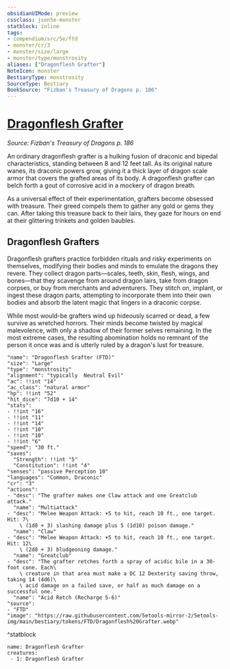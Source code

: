 ```yaml
---
obsidianUIMode: preview
cssclass: json5e-monster
statblock: inline
tags:
- compendium/src/5e/ftd
- monster/cr/3
- monster/size/large
- monster/type/monstrosity
aliases: ["Dragonflesh Grafter"]
NoteIcon: monster
BestiaryType: monstrosity
SourceType: Bestiary
BookSource: "Fizban's Treasury of Dragons p. 186"
---
```

# [Dragonflesh Grafter](2-Mechanics/CLI/bestiary/monstrosity/dragonflesh-grafter-ftd.md)
*Source: Fizban's Treasury of Dragons p. 186*  

An ordinary dragonflesh grafter is a hulking fusion of draconic and bipedal characteristics, standing between 8 and 12 feet tall. As its original nature wanes, its draconic powers grow, giving it a thick layer of dragon scale armor that covers the grafted areas of its body. A dragonflesh grafter can belch forth a gout of corrosive acid in a mockery of dragon breath.

As a universal effect of their experimentation, grafters become obsessed with treasure. Their greed compels them to gather any gold or gems they can. After taking this treasure back to their lairs, they gaze for hours on end at their glittering trinkets and golden baubles.

## Dragonflesh Grafters

Dragonflesh grafters practice forbidden rituals and risky experiments on themselves, modifying their bodies and minds to emulate the dragons they revere. They collect dragon parts—scales, teeth, skin, flesh, wings, and bones—that they scavenge from around dragon lairs, take from dragon corpses, or buy from merchants and adventurers. They stitch on, implant, or ingest these dragon parts, attempting to incorporate them into their own bodies and absorb the latent magic that lingers in a draconic corpse.

While most would-be grafters wind up hideously scarred or dead, a few survive as wretched horrors. Their minds become twisted by magical malevolence, with only a shadow of their former selves remaining. In the most extreme cases, the resulting abomination holds no remnant of the person it once was and is utterly ruled by a dragon's lust for treasure.

```statblock
"name": "Dragonflesh Grafter (FTD)"
"size": "Large"
"type": "monstrosity"
"alignment": "typically  Neutral Evil"
"ac": !!int "14"
"ac_class": "natural armor"
"hp": !!int "52"
"hit_dice": "7d10 + 14"
"stats":
- !!int "16"
- !!int "11"
- !!int "14"
- !!int "10"
- !!int "10"
- !!int "6"
"speed": "30 ft."
"saves":
  "Strength": !!int "5"
  "Constitution": !!int "4"
"senses": "passive Perception 10"
"languages": "Common, Draconic"
"cr": "3"
"actions":
- "desc": "The grafter makes one Claw attack and one Greatclub attack."
  "name": "Multiattack"
- "desc": "Melee Weapon Attack: +5 to hit, reach 10 ft., one target. Hit: 7\
    \ (1d8 + 3) slashing damage plus 5 (1d10) poison damage."
  "name": "Claw"
- "desc": "Melee Weapon Attack: +5 to hit, reach 10 ft., one target. Hit: 12\
    \ (2d8 + 3) bludgeoning damage."
  "name": "Greatclub"
- "desc": "The grafter retches forth a spray of acidic bile in a 30-foot cone. Each\
    \ creature in that area must make a DC 12 Dexterity saving throw, taking 14 (4d6)\
    \ acid damage on a failed save, or half as much damage on a successful one."
  "name": "Acid Retch (Recharge 5-6)"
"source":
- "FTD"
"image": "https://raw.githubusercontent.com/5etools-mirror-2/5etools-img/main/bestiary/tokens/FTD/Dragonflesh%20Grafter.webp"
```
^statblock

```encounter-table
name: Dragonflesh Grafter
creatures:
 - 1: Dragonflesh Grafter
```